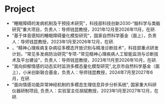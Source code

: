 # Project
* "睡眠障碍的发病机制及干预技术研究"，科技部科技创新2030-“脑科学与类脑研究”重大项目，负责人：导师钱昆教授，2021年12月至2026年11月，在研.
* "基于体音感知的睡眠障碍量化模型研究"，国家自然科学基金（面上），负责人：导师钱昆教授，2023年1月至2026年12月，在研.
* ，“精神心理疾病复杂病征多模态开放识别与精准诊断技术”，科技部重点研发计划，"常见多发病防治研究"专项-"常见精神心理疾病人工智能监测与诊断技术及平台建设"，负责人：导师钱昆教授，2023年11月至2026年10月，在研.
* "面向抑郁情感的动态实时监测多模态量化模型研究",北京市自然科学基金（面上），小米创新联合基金，负责人：导师钱昆教授，2024年7月至2027年6月，在研.
* "面向情感功能异常神经机制的多模态生理信息异步分析系统", 国家重大科研仪器研制项目, 负责人：实验室主任胡斌教授，2023年1月至2027年12月，在研.